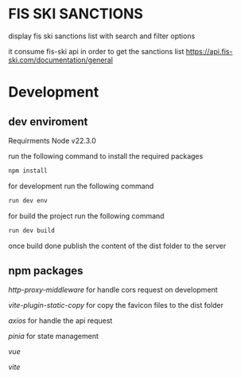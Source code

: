 # FIS SKI SANCTIONS
display fis ski sanctions list with search and filter options

it consume fis-ski api in order to get the sanctions list https://api.fis-ski.com/documentation/general



# Development
## dev enviroment
Requirments 
Node v22.3.0

run the following command to install the required packages
```bash
npm install
```

for development run the following command
```bash
run dev env
```


for build the project run the following command
```bash
run dev build
```
once build done publish the content of the dist folder to the server



## npm packages
*http-proxy-middleware* for handle cors request on development

*vite-plugin-static-copy* for copy the favicon files to the dist folder

*axios* for handle the api request

*pinia* for state management

*vue* 

*vite*
